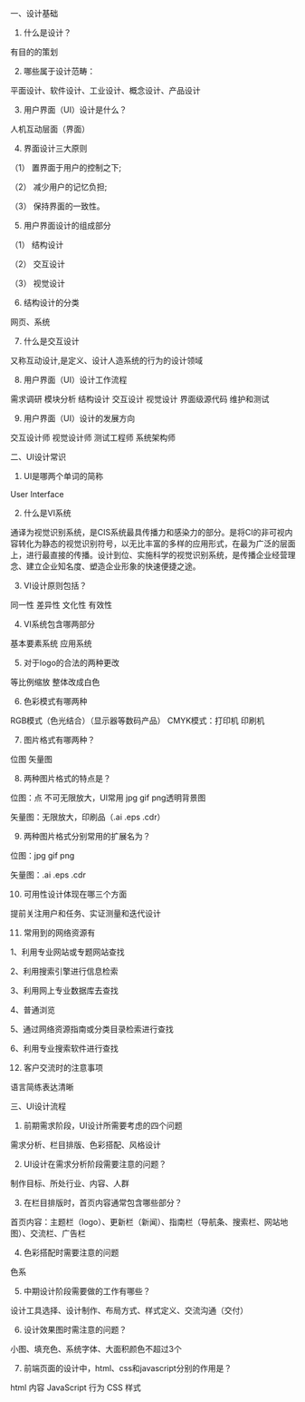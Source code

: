 一、设计基础
1.	什么是设计？

有目的的策划

2.	哪些属于设计范畴：

平面设计、软件设计、工业设计、概念设计、产品设计

3.	用户界面（UI）设计是什么？

人机互动层面（界面） 

4.	界面设计三大原则

（1）	置界面于用户的控制之下;

（2）	减少用户的记忆负担;

（3）	保持界面的一致性。

5.	用户界面设计的组成部分

（1）	结构设计

（2）	交互设计

（3）	视觉设计

6.	结构设计的分类

网页、系统

7.	什么是交互设计

又称互动设计,是定义、设计人造系统的行为的设计领域 

8.	用户界面（UI）设计工作流程

需求调研  模块分析  结构设计  交互设计  视觉设计  界面级源代码  维护和测试

9.	用户界面（UI）设计的发展方向

交互设计师  视觉设计师  测试工程师  系统架构师

二、UI设计常识
1.	UI是哪两个单词的简称

User Interface

2.	什么是VI系统

通译为视觉识别系统，是CIS系统最具传播力和感染力的部分。是将CI的非可视内容转化为静态的视觉识别符号，以无比丰富的多样的应用形式，在最为广泛的层面上，进行最直接的传播。设计到位、实施科学的视觉识别系统，是传播企业经营理念、建立企业知名度、塑造企业形象的快速便捷之途。


3.	VI设计原则包括？

同一性  差异性  文化性  有效性 

4.	VI系统包含哪两部分

基本要素系统  应用系统

5.	对于logo的合法的两种更改

等比例缩放  整体改成白色

6.	色彩模式有哪两种

RGB模式（色光结合）（显示器等数码产品）  CMYK模式：打印机  印刷机

7.	图片格式有哪两种？

位图  矢量图

8.	两种图片格式的特点是？

位图：点  不可无限放大，UI常用 jpg gif png透明背景图

矢量图：无限放大，印刷品（.ai  .eps  .cdr）

9.	两种图片格式分别常用的扩展名为？

位图：jpg gif png

矢量图：.ai  .eps  .cdr

10.	可用性设计体现在哪三个方面

提前关注用户和任务、实证测量和迭代设计

11.	常用到的网络资源有

1、利用专业网站或专题网站查找

2、利用搜索引擎进行信息检索

3、利用网上专业数据库去查找

4、普通浏览

5、通过网络资源指南或分类目录检索进行查找

6、利用专业搜索软件进行查找  

12.	客户交流时的注意事项

语言简练表达清晰

三、UI设计流程
1.	前期需求阶段，UI设计所需要考虑的四个问题

需求分析、栏目排版、色彩搭配、风格设计

2.	UI设计在需求分析阶段需要注意的问题？

制作目标、所处行业、内容、人群

3.	在栏目排版时，首页内容通常包含哪些部分？

首页内容：主题栏（logo）、更新栏（新闻）、指南栏（导航条、搜索栏、网站地图）、交流栏、广告栏

4.	色彩搭配时需要注意的问题

色系

5.	中期设计阶段需要做的工作有哪些？

设计工具选择、设计制作、布局方式、样式定义、交流沟通（交付）

6.	设计效果图时需注意的问题？

小图、填充色、系统字体、大面积颜色不超过3个

7.	前端页面的设计中，html、css和javascript分别的作用是？

  html 内容
	JavaScript 行为
	CSS 样式

